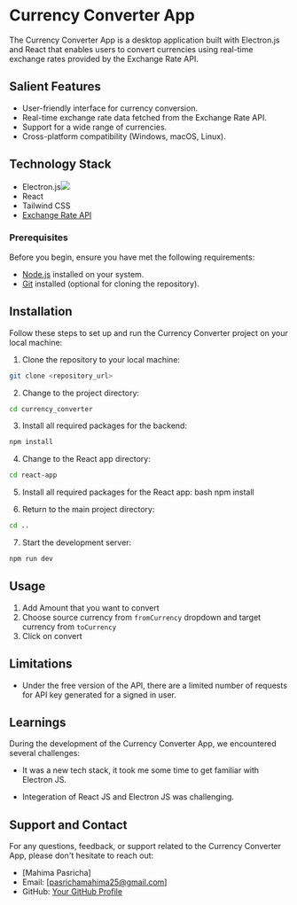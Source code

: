 # Currency Converter App

The Currency Converter App is a desktop application built with Electron.js and React that enables users to convert currencies using real-time exchange rates provided by the Exchange Rate API.

## Salient Features

- User-friendly interface for currency conversion.
- Real-time exchange rate data fetched from the Exchange Rate API.
- Support for a wide range of currencies.
- Cross-platform compatibility (Windows, macOS, Linux).

## Technology Stack

- Electron.js<img src='images/electron.png'>
- React
- Tailwind CSS
- [Exchange Rate API](https://www.exchangerate-api.com/docs/overview)


### Prerequisites

Before you begin, ensure you have met the following requirements:

- [Node.js](https://nodejs.org/) installed on your system.
- [Git](https://git-scm.com/) installed (optional for cloning the repository).

## Installation

Follow these steps to set up and run the Currency Converter project on your local machine:

1. Clone the repository to your local machine:
```bash
git clone <repository_url>
```

2. Change to the project directory:
```bash
cd currency_converter
```

3. Install all required packages for the backend:
```bash
npm install
```

4. Change to the React app directory:
```bash
cd react-app
```

5. Install all required packages for the React app:
bash
npm install


6. Return to the main project directory:
```bash
cd ..
```

7. Start the development server:
```bash
npm run dev
```

## Usage
  1. Add Amount that you want to convert
  2. Choose source currency from `fromCurrency` dropdown and target currency from `toCurrency`
  3. Click on convert

## Limitations

- Under the free version of the API, there are a limited number of requests for API key generated for a signed in user.

## Learnings

During the development of the Currency Converter App, we encountered several challenges:

- It was a new tech stack, it took me some time to get familiar with Electron JS.

- Integeration of React JS and Electron JS was challenging.
  

## Support and Contact

For any questions, feedback, or support related to the Currency Converter App, please don't hesitate to reach out:

- [Mahima Pasricha]
- Email: [pasrichamahima25@gmail.com]
- GitHub: [Your GitHub Profile](https://github.com/mahima-uz)

